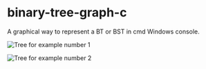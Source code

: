 # binary-tree-graph-c
 A graphical way to represent a BT or BST in cmd Windows console.

![Tree for example number 1](https://github.com/fritzlerilan/binary_tree_graph_C/blob/main/images/Tree1.PNG)


![Tree for example number 2](https://github.com/fritzlerilan/binary_tree_graph_C/blob/main/images/Tree2.PNG)

